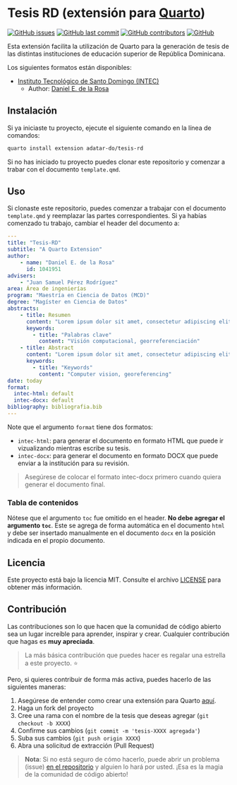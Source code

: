 # Tesis RD (extensión para [Quarto](https://quarto.org/))

<!-- Badges -->
<!-- [![GitHub release (latest by date)](https://img.shields.io/github/v/release/adatar-do/tesis-rd)]() -->
<!-- [![GitHub Release Date](https://img.shields.io/github/release-date/adatar-do/tesis-rd)]() -->
<!-- [![GitHub Repo stars](https://img.shields.io/github/stars/adatar-do/tesis-rd?style=social)]() -->
[![GitHub issues](https://img.shields.io/github/issues/adatar-do/tesis-rd)]()
[![GitHub last commit](https://img.shields.io/github/last-commit/adatar-do/tesis-rd)]()
[![GitHub contributors](https://img.shields.io/github/contributors/adatar-do/tesis-rd)]()
[![GitHub](https://img.shields.io/github/license/adatar-do/tesis-rd)]()
<!-- END BADGES -->

Esta extensión facilita la utilización de Quarto para la generación de tesis de las distintas instituciones de educación superior de República Dominicana.

Los siguientes formatos están disponibles:

- [Instituto Tecnológico de Santo Domingo (INTEC)](https://github.com/dnldelarosa/tesis-maestria-ciencia-datos)
    - Author: [Daniel E. de la Rosa](https://dnldelarosa.com/)

## Instalación

Si ya iniciaste tu proyecto, ejecute el siguiente comando en la línea de comandos:

```bash
quarto install extension adatar-do/tesis-rd
```

Si no has iniciado tu proyecto puedes clonar este repositorio y comenzar a trabar con el documento `template.qmd`.

## Uso

Si clonaste este repositorio, puedes comenzar a trabajar con el documento `template.qmd` y reemplazar las partes correspondientes. Si ya habías comenzado tu trabajo, cambiar el header del documento a:

```yaml
---
title: "Tesis-RD"
subtitle: "A Quarto Extension"
author: 
    - name: "Daniel E. de la Rosa"
      id: 1041951
advisers: 
    - "Juan Samuel Pérez Rodríguez"
area: Área de ingenierías
program: "Maestría en Ciencia de Datos (MCD)"
degree: "Magíster en Ciencia de Datos"
abstracts:
    - title: Resumen
      content: "Lorem ipsum dolor sit amet, consectetur adipiscing elit. Phasellus sollicitudin ligula eu leo tincidunt, quis scelerisque magna dapibus. Sed eget ipsum vel arcu vehicula ullamcorper"
      keywords:
        - title: "Palabras clave"
          content: "Visión computacional, georreferenciación"
    - title: Abstract
      content: "Lorem ipsum dolor sit amet, consectetur adipiscing elit. Phasellus sollicitudin ligula eu leo tincidunt, quis scelerisque magna dapibus. Sed eget ipsum vel arcu vehicula ullamcorper"
      keywords:
        - title: "Keywords"
          content: "Computer vision, georeferencing"
date: today
format:
  intec-html: default
  intec-docx: default
bibliography: bibliografia.bib
---
```

Note que el argumento `format` tiene dos formatos:

- `intec-html`: para generar el documento en formato HTML que puede ir vizualizando mientras escribe su tesis.
- `intec-docx`: para generar el documento en formato DOCX que puede enviar a la institución para su revisión.

> Asegúrese de colocar el formato intec-docx primero cuando quiera generar el documento final.

### Tabla de contenidos

Nótese que el argumento `toc` fue omitido en el header. **No debe agregar el argumento `toc`**. Este se agrega de forma automática en el documento `html` y debe ser insertado manualmente en el documento `docx` en la posición indicada en el propio documento.

## Licencia

Este proyecto está bajo la licencia MIT. Consulte el archivo [LICENSE](LICENSE) para obtener más información.

## Contribución

Las contribuciones son lo que hacen que la comunidad de código abierto sea un lugar increíble para aprender, inspirar y crear. Cualquier contribución que hagas es **muy apreciada**.

>  La más básica contribución que puedes hacer es regalar una estrella a este proyecto. :star:

Pero, si quieres contribuir de forma más activa, puedes hacerlo de las siguientes maneras:

1. Asegúrese de entender como crear una extensión para Quarto [aquí](https://quarto.org/docs/extensions/formats.html).
1. Haga un fork del proyecto
2. Cree una rama con el nombre de la tesis que deseas agregar (`git checkout -b XXXX`)
3. Confirme sus cambios (`git commit -m 'tesis-XXXX agregada'`)
4. Suba sus cambios (`git push origin XXXX`)
5. Abra una solicitud de extracción (Pull Request)

> **Nota**: Si no está seguro de cómo hacerlo, puede abrir un problema (issue) [en el repositorio](https://github.com/adatar-do/tesis-rd/issues) y alguien lo hará por usted. ¡Esa es la magia de la comunidad de código abierto!



